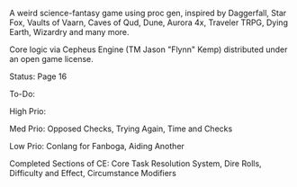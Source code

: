 A weird science-fantasy game using proc gen, inspired by Daggerfall, Star Fox, Vaults of Vaarn, Caves of Qud, Dune, Aurora 4x, Traveler TRPG, Dying Earth, Wizardry and many more. 

Core logic via Cepheus Engine (TM Jason "Flynn" Kemp) distributed under an open game license.

Status: Page 16

To-Do:

High Prio: 

Med Prio: Opposed Checks, Trying Again, Time and Checks

Low Prio: Conlang for Fanboga, Aiding Another

Completed Sections of CE:
Core Task Resolution System, Dire Rolls, Difficulty and Effect, Circumstance Modifiers
